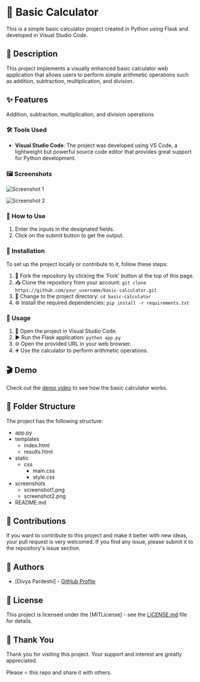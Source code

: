 # 🌟 Basic Calculator

This is a simple basic calculator project created in Python using Flask and developed in Visual Studio Code.

## 📝 Description

This project implements a visually enhanced basic calculator web application that allows users to perform simple arithmetic operations such as addition, subtraction, multiplication, and division.

## ✨ Features

 Addition, subtraction, multiplication, and division operations


### 🛠️ Tools Used

- **Visual Studio Code**: The project was developed using VS Code, a lightweight but powerful source code editor that provides great support for Python development.

### 🖼️ Screenshots

![Screenshot 1](https://github.com/Divya-Pardeshi/Calculator/raw/main/assets/114762794/a91aa4ef-4db5-45c1-b94c-a2ca7db13485.png)

![Screenshot 2](https://github.com/Divya-Pardeshi/Calculator/assets/114762794/5003eb63-08cf-4789-98e0-e2c850e8fe26)


### 🚀 How to Use

1. Enter the inputs in the designated fields.
2. Click on the submit button to get the output.

### 🔧 Installation

To set up the project locally or contribute to it, follow these steps:

1. 🍴 Fork the repository by clicking the 'Fork' button at the top of this page.
2. 📥 Clone the repository from your account: 
`git clone https://github.com/your_username/basic-calculator.git`
3. 📂 Change to the project directory: 
`cd basic-calculator`
4. ⚙️ Install the required dependencies: 
`pip install -r requirements.txt`

### 🚀 Usage

1. 📂 Open the project in Visual Studio Code.
2. ▶️ Run the Flask application: 
`python app.py`
3. 🌐 Open the provided URL in your web browser.
4. ➕ Use the calculator to perform arithmetic operations.

## 🎬 Demo

Check out the [demo video](https://www.youtube.com/watch?v=0xbkMsLmh9k&ab_channel=DivyaPardeshi) to see how the basic calculator works.

## 📂 Folder Structure

The project has the following structure:

- app.py
- templates
    - index.html
    - results.html
- static
    - css
        - main.css
        - style.css
- screenshots
    - screenshot1.png
    - screenshot2.png
- README.md

## 🤝 Contributions

If you want to contribute to this project and make it better with new ideas, your pull request is very welcomed. If you find any issue, please submit it to the repository's issue section.

## 📝 Authors

- [Divya Pardeshi] - [GitHub Profile](https://github.com/Divya-Pardeshi)

## 📄 License

This project is licensed under the [MITLicense] - see the [LICENSE.md](LICENSE.md) file for details.

## 🙏 Thank You

Thank you for visiting this project. Your support and interest are greatly appreciated.

Please ⭐️ this repo and share it with others.
